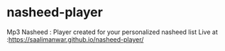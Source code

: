# nasheed-player
Mp3 Nasheed : Player created for your personalized nasheed list 
Live at :https://saalimanwar.github.io/nasheed-player/
